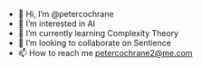 - 👋 Hi, I’m @petercochrane
- 👀 I’m interested in AI
- 🌱 I’m currently learning Complexity Theory
- 💞️ I’m looking to collaborate on Sentience
- 📫 How to reach me petercochrane2@me.com

<!---
petercochrane/petercochrane is a ✨ special ✨ repository because its `README.md` (this file) appears on your GitHub profile.
You can click the Preview link to take a look at your changes.
--->
